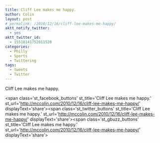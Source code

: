 ```yaml
---
title: Cliff Lee makes me happy.
author: Colin
layout: post
# permalink: /2010/12/16/cliff-lee-makes-me-happy/
aktt_notify_twitter:
  - yes
aktt_twitter_id:
  - 15518141752811520
categories:
  - Philly
  - Sports
  - Twittering
tags:
  - tweets
  - Twitter
---
```

Cliff Lee makes me happy.

<span class='st\_facebook\_buttons' st\_title='Cliff Lee makes me happy.' st\_url='http://mccolin.com/2010/12/16/cliff-lee-makes-me-happy/' displayText='share'></span><span class='st\_twitter\_buttons' st\_title='Cliff Lee makes me happy.' st\_url='http://mccolin.com/2010/12/16/cliff-lee-makes-me-happy/' displayText='share'></span><span class='st\_gbuzz\_buttons' st\_title='Cliff Lee makes me happy.' st\_url='http://mccolin.com/2010/12/16/cliff-lee-makes-me-happy/' displayText='share'></span>